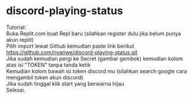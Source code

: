 # discord-playing-status
Tutorial: <br/>
Buka Replit.com buat Repl baru (silahkan register dulu jika belum punya akun replit) <br/>
Pilih import lewat Github kemudian paste link berikut https://github.com/riyanwe/discord-playing-status.git <br/>
Jika sudah kemudian pergi ke Secret (gambar gembok) kemudian kolom atas isi "TOKEN" tanpa tanda ketik <br/>
Kemudian kolom bawah isi token discord mu (silahkan search google cara mengambil token akun discord) <br/>
Jika sudah tinggal klik start yang berwarna hijau <br/>
Selesai. <br/>
